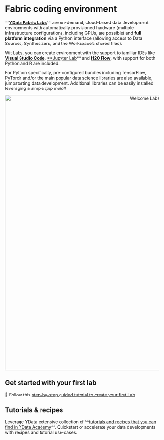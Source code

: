 # Fabric coding environment

^^[**YData Fabric Labs**](https://ydata.ai/products/fabric)^^ are on-demand, cloud-based data development environments with automatically provisioned hardware (multiple infrastructure configurations,
including GPUs, are possible) and **full platform integration** via a Python interface (allowing access to Data Sources, Synthesizers,
and the Workspace’s shared files).

Wit Labs, you can create environment with the support to familiar IDEs like [**Visual Studio Code**](https://code.visualstudio.com/), [**Jupyter Lab](https://jupyterlab.readthedocs.io/en/stable/)**
and [**H20 Flow**](https://docs.h2o.ai/h2o/latest-stable/h2o-docs/flow.html), with support for both Python and R are included.

For Python specifically, pre-configured bundles including TensorFlow, PyTorch and/or the main popular data science libraries
are also available, jumpstarting data development. Additional libraries can be easily installed leveraging a simple *!pip install*

<p align="center"><img src="assets/labs/welcome_labs_creation.webp" alt="Welcome Labs" width="900"></p>

## Get started with your first lab

🧪 Follow this [step-by-step guided tutorial to create your first Lab](../get-started/create_lab.md).

## Tutorials & recipes

Leverage YData extensive collection of ^^[tutorials and recipes that you can find in YData Academy](https://github.com/ydataai/academy)^^. Quickstart or accelerate your data developments
with recipes and tutorial use-cases.

